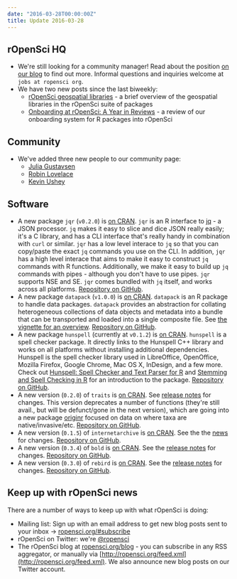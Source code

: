 ```yaml
---
date: "2016-03-28T00:00:00Z"
title: Update 2016-03-28
---
```


## rOpenSci HQ

* We're still looking for a community manager! Read about the position [on our blog](https://ropensci.org/blog/2016/03/10/community-manager-position) to find out more. Informal questions and inquiries welcome at `jobs at ropensci org`.
* We have two new posts since the last biweekly:
    * [rOpenSci geospatial libraries](http://ropensci.org/blog/2016/03/17/ropensci-geospatial-stack) - a brief overview of the geospatial libraries in the rOpenSci suite of packages
    * [Onboarding at rOpenSci: A Year in Reviews](http://ropensci.org/blog/2016/03/28/software-review) - a review of our onboarding system for R packages into rOpenSci

## Community

* We've added three new people to our community page:
	* [Julia Gustavsen](http://ropensci.org/community/#julia)
	* [Robin Lovelace](http://ropensci.org/community/#robin)
	* [Kevin Ushey](http://ropensci.org/community/#kevin)

## Software

* A new package `jqr` (`v0.2.0`) is [on CRAN](http://cran.rstudio.com/web/packages/jqr). `jqr` is an R interface to [jq](http://stedolan.github.io/jq) - a JSON processor. `jq` makes it easy to slice and dice JSON really easily; it's a C library, and has a CLI interface that's really handy in combination with `curl` or similar.  `jqr` has a low level interace to `jq` so that you can copy/paste the exact `jq` commands you use on the CLI. In addition, `jqr` has a high level interace that aims to make it easy to construct `jq` commands with R functions. Additionally, we make it easy to build up `jq` commands with pipes - although you don't have to use pipes. `jqr` supports NSE and SE. `jqr` comes bundled with `jq` itself, and works across all platforms. [Repository on GitHub][jqr].
* A new package `datapack` (`v1.0.0`) is [on CRAN](http://cran.rstudio.com/web/packages/datapack). `datapack` is an R package to handle data packages. `datapack` provides an abstraction for collating heterogeneous collections of data objects and metadata into a bundle that can be transported and loaded into a single composite file. See [the vignette for an overview](https://cran.rstudio.com/web/packages/datapack/vignettes/datapack-overview.html). [Repository on GitHub][datapack].
* A new package `hunspell` (currently at `v0.1.2`) is [on CRAN](http://cran.rstudio.com/web/packages/hunspell). `hunspell` is a spell checker package. It directly links to the Hunspell C++ library and works on all platforms without installing additional dependencies. Hunspell is the spell checker library used in LibreOffice, OpenOffice, Mozilla Firefox, Google Chrome, Mac OS X, InDesign, and a few more. Check out [Hunspell: Spell Checker and Text Parser for R](https://www.opencpu.org/posts/hunspell-release/) and [Stemming and Spell Checking in R](https://www.opencpu.org/posts/hunspell-1-2/) for an introduction to the package. [Repository on GitHub][hunspell].
* A new version (`0.2.0`) of `traits` is [on CRAN](http://cran.rstudio.com/web/packages/traits). See [release notes](https://github.com/ropensci/traits/releases/tag/v0.2.0) for changes. This version deprecates a number of functions (they're still avail., but will be defunct/gone in the next version), which are going into a new package [originr](https://github.com/ropenscilabs/originr) focused on data on where taxa are native/invasive/etc. [Repository on GitHub][traits].
* A new version (`0.1.5`) of `internetarchive` is [on CRAN](http://cran.rstudio.com/web/packages/internetarchive). See the the [news](https://github.com/ropensci/internetarchive/blob/master/NEWS.md) for changes. [Repository on GitHub][internetarchive].
* A new version (`0.3.4`) of `bold` is [on CRAN](http://cran.rstudio.com/web/packages/bold). See the [release notes](https://github.com/ropensci/bold/releases/tag/v0.3.4) for changes. [Repository on GitHub][bold].
* A new version (`0.3.0`) of `rebird` is [on CRAN](http://cran.rstudio.com/web/packages/rebird). See the [release notes](https://github.com/ropensci/rebird/releases/tag/v0.3) for changes. [Repository on GitHub][rebird].

## Keep up with rOpenSci news

There are a number of ways to keep up with what rOpenSci is doing:

* Mailing list: Sign up with an email address to get new blog posts sent to your inbox -> [ropensci.org/#subscribe](http://ropensci.org/#subscribe)
* rOpenSci on Twitter: we're [@ropensci](https://twitter.com/ropensci)
* The rOpenSci blog at [ropensci.org/blog](http://ropensci.org/blog) - you can subscribe in any RSS aggregator, or manually via [http://ropensci.org/feed.xml](http://ropensci.org/feed.xml). We also announce new blog posts on our Twitter account.

[jqr]: https://github.com/ropensci/jqr
[datapack]: https://github.com/ropensci/datapack
[traits]: https://github.com/ropensci/traits
[hunspell]: https://github.com/ropensci/hunspell
[internetarchive]: https://github.com/ropensci/internetarchive
[bold]: https://github.com/ropensci/bold
[rebird]: https://github.com/ropensci/rebird
